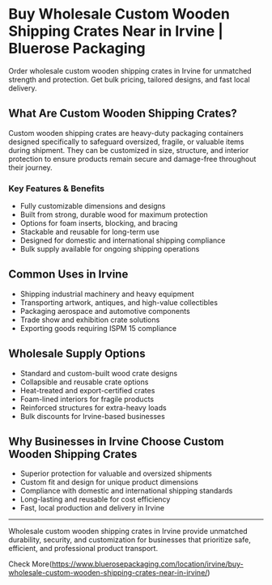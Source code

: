 # Buy Wholesale Custom Wooden Shipping Crates Near in Irvine | Bluerose Packaging

Order wholesale custom wooden shipping crates in Irvine for unmatched strength and protection. Get bulk pricing, tailored designs, and fast local delivery.

## What Are Custom Wooden Shipping Crates?

Custom wooden shipping crates are heavy-duty packaging containers designed specifically to safeguard oversized, fragile, or valuable items during shipment. They can be customized in size, structure, and interior protection to ensure products remain secure and damage-free throughout their journey.

### Key Features & Benefits

- Fully customizable dimensions and designs  
- Built from strong, durable wood for maximum protection  
- Options for foam inserts, blocking, and bracing  
- Stackable and reusable for long-term use  
- Designed for domestic and international shipping compliance  
- Bulk supply available for ongoing shipping operations  

## Common Uses in Irvine

- Shipping industrial machinery and heavy equipment  
- Transporting artwork, antiques, and high-value collectibles  
- Packaging aerospace and automotive components  
- Trade show and exhibition crate solutions  
- Exporting goods requiring ISPM 15 compliance  

## Wholesale Supply Options

- Standard and custom-built wood crate designs  
- Collapsible and reusable crate options  
- Heat-treated and export-certified crates  
- Foam-lined interiors for fragile products  
- Reinforced structures for extra-heavy loads  
- Bulk discounts for Irvine-based businesses  

## Why Businesses in Irvine Choose Custom Wooden Shipping Crates

- Superior protection for valuable and oversized shipments  
- Custom fit and design for unique product dimensions  
- Compliance with domestic and international shipping standards  
- Long-lasting and reusable for cost efficiency  
- Fast, local production and delivery in Irvine  

---

Wholesale custom wooden shipping crates in Irvine provide unmatched durability, security, and customization for businesses that prioritize safe, efficient, and professional product transport.

Check More(https://www.bluerosepackaging.com/location/irvine/buy-wholesale-custom-wooden-shipping-crates-near-in-irvine/)
